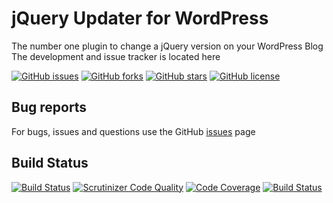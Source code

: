 # jQuery Updater for WordPress #
The number one plugin to change a jQuery version on your WordPress Blog
The development and issue tracker is located here

[![GitHub issues](https://img.shields.io/github/issues/ramoonus/jquery-updater.svg)](https://github.com/ramoonus/jquery-updater/issues)
[![GitHub forks](https://img.shields.io/github/forks/ramoonus/jquery-updater.svg)](https://github.com/ramoonus/jquery-updater/network)
[![GitHub stars](https://img.shields.io/github/stars/ramoonus/jquery-updater.svg)](https://github.com/ramoonus/jquery-updater/stargazers)
[![GitHub license](https://img.shields.io/badge/license-GPLv3-blue.svg)](https://raw.githubusercontent.com/ramoonus/jquery-updater/master/LICENSE)

## Bug reports ##
For bugs, issues and questions use the GitHub [issues](https://github.com/Ramoonus/jQuery-Updater/issues) page

## Build Status ##
[![Build Status](https://travis-ci.org/Ramoonus/jQuery-Updater.png?branch=master)](https://travis-ci.org/Ramoonus/jQuery-Updater)
[![Scrutinizer Code Quality](https://scrutinizer-ci.com/g/Ramoonus/jQuery-Updater/badges/quality-score.png?b=master)](https://scrutinizer-ci.com/g/Ramoonus/jQuery-Updater/?branch=master)
[![Code Coverage](https://scrutinizer-ci.com/g/Ramoonus/jQuery-Updater/badges/coverage.png?b=master)](https://scrutinizer-ci.com/g/Ramoonus/jQuery-Updater/?branch=master)
[![Build Status](https://scrutinizer-ci.com/g/Ramoonus/jQuery-Updater/badges/build.png?b=master)](https://scrutinizer-ci.com/g/Ramoonus/jQuery-Updater/build-status/master)

